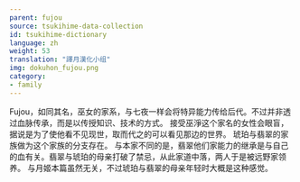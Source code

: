 ```yaml
---
parent: fujou
source: tsukihime-data-collection
id: tsukihime-dictionary
language: zh
weight: 53
translation: "譯月漢化小组"
img: dokuhon_fujou.png
category:
- family
---
```


Fujou，如同其名，巫女的家系，与七夜一样会将特异能力传给后代。不过并非透过血脉传承，而是以传授知识、技术的方式。
接受巫淨这个家名的女性会眼盲，据说是为了使他看不见现世，取而代之的可以看见那边的世界。
琥珀与翡翠的家族做为这个家族的分支存在。
与本家不同的是，翡翠他们家能力的继承是与自己的血有关。翡翠与琥珀的母亲打破了禁忌，从此家道中落，两人于是被远野家领养。
与月姬本篇虽然无关，不过琥珀与翡翠的母亲年轻时大概是这种感觉。
